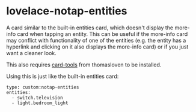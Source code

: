 # lovelace-notap-entities
A card similar to the built-in entities card, which doesn't display the more-info card when tapping an entity.
This can be useful if the more-info card may conflict with functionality of one of the entities (e.g. the entity has a hyperlink and clicking on it also displays the more-info card) or if you just want a cleaner look.

This also requires [card-tools](https://github.com/thomasloven/lovelace-card-tools) from thomasloven to be installed.

Using this is just like the built-in entities card:

    type: custom:notap-entities
    entities:
      - switch.television
      - light.bedroom_light

